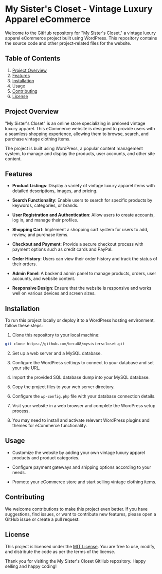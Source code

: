 
# My Sister's Closet - Vintage Luxury Apparel eCommerce

Welcome to the GitHub repository for "My Sister's Closet," a vintage luxury apparel eCommerce project built using WordPress. This repository contains the source code and other project-related files for the website.

## Table of Contents

1. [Project Overview](#project-overview)
2. [Features](#features)
3. [Installation](#installation)
4. [Usage](#usage)
5. [Contributing](#contributing)
6. [License](#license)

## Project Overview

"My Sister's Closet" is an online store specializing in preloved vintage luxury apparel. This eCommerce website is designed to provide users with a seamless shopping experience, allowing them to browse, search, and purchase vintage clothing items.

The project is built using WordPress, a popular content management system, to manage and display the products, user accounts, and other site content.

## Features

- **Product Listings**: Display a variety of vintage luxury apparel items with detailed descriptions, images, and pricing.

- **Search Functionality**: Enable users to search for specific products by keywords, categories, or brands.

- **User Registration and Authentication**: Allow users to create accounts, log in, and manage their profiles.

- **Shopping Cart**: Implement a shopping cart system for users to add, review, and purchase items.

- **Checkout and Payment**: Provide a secure checkout process with payment options such as credit cards and PayPal.

- **Order History**: Users can view their order history and track the status of their orders.

- **Admin Panel**: A backend admin panel to manage products, orders, user accounts, and website content.

- **Responsive Design**: Ensure that the website is responsive and works well on various devices and screen sizes.

## Installation

To run this project locally or deploy it to a WordPress hosting environment, follow these steps:

1. Clone this repository to your local machine:

```bash
git clone https://github.com/beca88/mysisterscloset.git
```

2. Set up a web server and a MySQL database.

3. Configure the WordPress settings to connect to your database and set your site URL.

4. Import the provided SQL database dump into your MySQL database.

5. Copy the project files to your web server directory.

6. Configure the `wp-config.php` file with your database connection details.

7. Visit your website in a web browser and complete the WordPress setup process.

8. You may need to install and activate relevant WordPress plugins and themes for eCommerce functionality.

## Usage

- Customize the website by adding your own vintage luxury apparel products and product categories.

- Configure payment gateways and shipping options according to your needs.

- Promote your eCommerce store and start selling vintage clothing items.

## Contributing

We welcome contributions to make this project even better. If you have suggestions, find issues, or want to contribute new features, please open a GitHub issue or create a pull request.

## License

This project is licensed under the [MIT License](LICENSE). You are free to use, modify, and distribute the code as per the terms of the license.

Thank you for visiting the My Sister's Closet GitHub repository. Happy selling and happy coding!
